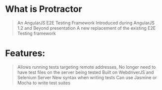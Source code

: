 What is Protractor
=================

> An AngularJS E2E Testing Framework
> Introduced during AngularJS 1.2 and Beyond presentation
> A new replacement of the existing E2E Testing framework



Features:
=========

> Allows running tests targeting remote addresses, No longer need to have test files on the server being tested
> Built on WebdriverJS and Selenium Server
> New syntax when writing tests
> Can use Jasmine or Mocha to write test suites
